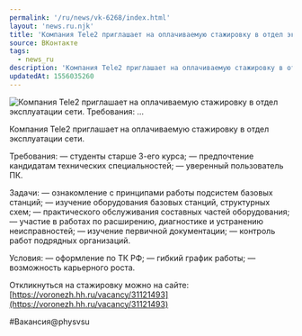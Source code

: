 ```yaml
---
permalink: '/ru/news/vk-6268/index.html'
layout: 'news.ru.njk'
title: 'Компания Tele2 приглашает на оплачиваемую стажировку в отдел эксплуатации сети.   Требования: …'
source: ВКонтакте
tags:
  - news_ru
description: 'Компания Tele2 приглашает на оплачиваемую стажировку в отдел эксплуатации сети.   Требования: …'
updatedAt: 1556035260
---
```

![Компания Tele2 приглашает на оплачиваемую стажировку в отдел эксплуатации сети.   Требования: …](https://sun9-53.userapi.com/impf/bGkywljOUaCXu7zGZarOUE6hi1NUURs1S4mDaQ/sfMcgd0BNEw.jpg?size=900x600&quality=96&proxy=1&sign=49cd0195eaa7974c643b9a59691a7352&c_uniq_tag=fhB47orSLRcygr1suxxz3I4eDRUjh8z3a79m4f5GrsE&type=album)

Компания Tele2 приглашает на оплачиваемую стажировку в отдел эксплуатации сети.

Требования:
— студенты старше 3-его курса;
— предпочтение кандидатам технических специальностей;
— уверенный пользователь ПК.

Задачи:
— ознакомление с принципами работы подсистем базовых станций;
— изучение оборудования базовых станций, структурных схем;
— практического обслуживания составных частей оборудования;
— участие в работах по расширению, диагностике и устранению неисправностей;
— изучение первичной документации;
— контроль работ подрядных организаций.

Условия:
— оформление по ТК РФ;
— гибкий график работы;
— возможность карьерного роста.

Откликнуться на стажировку можно на сайте: [https://voronezh.hh.ru/vacancy/31121493](https://voronezh.hh.ru/vacancy/31121493)

#Вакансия@physvsu
